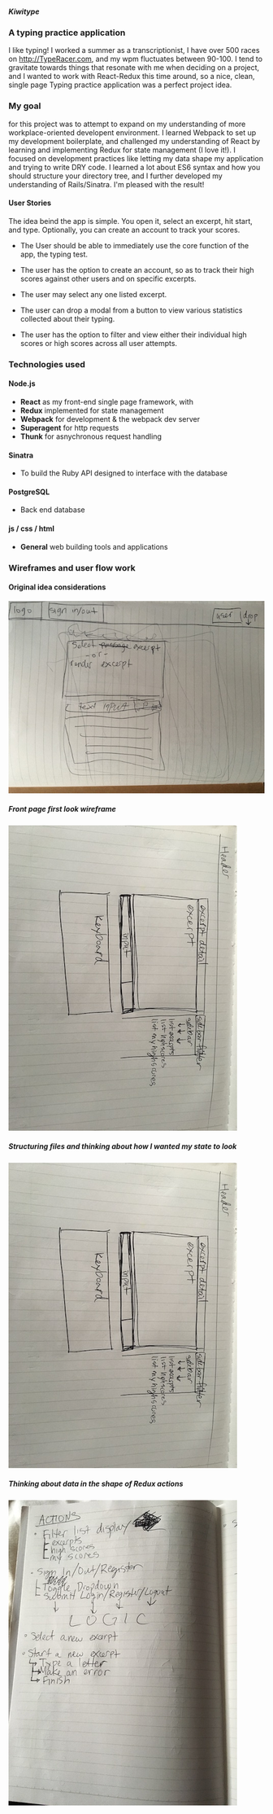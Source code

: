 ##### Kiwitype

### A typing practice application
I like typing! I worked a summer as a transcriptionist, I have over 500 races on http://TypeRacer.com, and my wpm fluctuates between 90-100. I tend to gravitate towards things that resonate with me when deciding on a project, and I wanted to work with React-Redux this time around, so a nice, clean, single page Typing practice application was a perfect project idea.

### My goal
for this project was to attempt to expand on my understanding of more workplace-oriented developent environment. I learned Webpack to set up my development boilerplate, and challenged my understanding of React by learning and implementing Redux for state management (I love it!). I focused on development practices like letting my data shape my application and trying to write DRY code. I learned a lot about ES6 syntax and how you should structure your directory tree, and I further developed my understanding of Rails/Sinatra. I'm pleased with the result!


#### __User Stories__
The idea beind the app is simple. You open it, select an excerpt, hit start, and type. Optionally, you can create an account to track your scores.

- The User should be able to immediately use the core function of the app, the typing test.

- The user has the option to create an account, so as to track their high scores against other users and on specific excerpts.

- The user may select any one listed excerpt.

- The user can drop a modal from a button to view various statistics collected about their typing.

- The user has the option to filter and view either their individual high scores or high scores across all user attempts.


### Technologies used
#### __Node.js__
- **React** as my front-end single page framework, with 
- **Redux** implemented for state management
- **Webpack** for development & the webpack dev server
- **Superagent** for http requests
- **Thunk** for asnychronous request handling

#### __Sinatra__
- To build the Ruby API designed to interface with the database

#### __PostgreSQL__
- Back end database

#### __js / css / html__
- **General** web building tools and applications


### Wireframes and user flow work
#### __Original idea considerations__
![Original ideas](https://github.com/webermn15/kiwitype/blob/master/dist/public/IMG_3856.JPG)


##### __Front page first look wireframe__
![Front page wireframe](https://github.com/webermn15/kiwitype/blob/master/dist/public/IMG_3857.JPG)


##### __Structuring files and thinking about how I wanted my state to look__
![File structure/state shape](https://github.com/webermn15/kiwitype/blob/master/dist/public/IMG_3857.JPG)


##### __Thinking about data in the shape of Redux actions__
![Action flow](https://github.com/webermn15/kiwitype/blob/master/dist/public/IMG_3859.JPG)